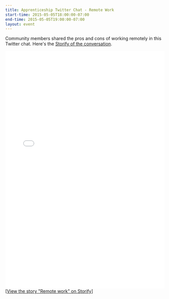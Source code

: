 ```yaml
---
title: Apprenticeship Twitter Chat - Remote Work
start-time: 2015-05-05T18:00:00-07:00
end-time: 2015-05-05T19:00:00-07:00
layout: event
---
```

Community members shared the pros and cons of working remotely in this Twitter chat. Here's the [Storify of the conversation](https://storify.com/Apprenticeship/remote-work).

<div class="storify"><iframe src="//storify.com/Apprenticeship/remote-work/embed?header=false&border=false" width="100%" height="750" frameborder="no" allowtransparency="true"></iframe><script src="//storify.com/Apprenticeship/remote-work.js?header=false&border=false"></script><noscript>[<a href="//storify.com/Apprenticeship/remote-work" target="_blank">View the story "Remote work" on Storify</a>]</noscript></div>